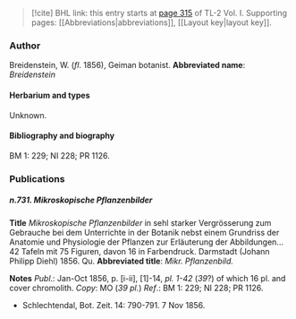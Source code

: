 > [!cite] BHL link: this entry starts at [page 315](https://www.biodiversitylibrary.org/page/33120446) of TL-2 Vol. I.
> Supporting pages: [[Abbreviations|abbreviations]], [[Layout key|layout key]].

### Author

Breidenstein, W. (*fl*. 1856), Geiman botanist. 
**Abbreviated name**: *Breidenstein*

#### Herbarium and types

Unknown.

#### Bibliography and biography

BM 1: 229; NI 228; PR 1126.

### Publications

##### n.731. Mikroskopische Pflanzenbilder

**Title**
*Mikroskopische Pflanzenbilder* in sehl starker Vergrösserung zum Gebrauche bei dem Unterrichte in der Botanik nebst einem Grundriss der Anatomie und Physiologie der Pflanzen zur Erläuterung der Abbildungen... 42 Tafeln mit 75 Figuren, davon 16 in Farbendruck. Darmstadt (Johann Philipp Diehl) 1856. Qu.
**Abbreviated title**: *Mikr. Pflanzenbild.*

**Notes**
*Publ*.: Jan-Oct 1856, p. \[i-ii\], \[1\]-14, *pl. 1-42* (*39*?) of which 16 pl. and cover chromolith.
*Copy*: MO (*39 pl.*)
*Ref*.: BM 1: 229; NI 228; PR 1126.
- Schlechtendal, Bot. Zeit. 14: 790-791. 7 Nov 1856.

